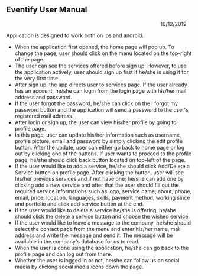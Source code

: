 
##  Eventify User Manual 
  &nbsp; &nbsp; &nbsp;  &nbsp; &nbsp; &nbsp;  &nbsp; &nbsp; &nbsp;  &nbsp; &nbsp; &nbsp;  &nbsp; &nbsp; &nbsp;  &nbsp; &nbsp; &nbsp;  &nbsp; &nbsp; &nbsp;  &nbsp; &nbsp; &nbsp;  &nbsp; &nbsp; &nbsp;  &nbsp; &nbsp; &nbsp;  &nbsp; &nbsp; &nbsp;  &nbsp; &nbsp; &nbsp;  &nbsp; &nbsp; &nbsp;  &nbsp; &nbsp; &nbsp;  &nbsp; &nbsp; &nbsp; &nbsp; &nbsp; &nbsp; &nbsp; &nbsp; &nbsp; &nbsp; &nbsp; 10/12/2019

Application is designed to work both on ios and android. <br/>
* When the application first opened, the home page will pop up.
To change the page, user should click on the menu located on the top-right of the page.
* The user can see the services offered before sign up. However, to use the application actively,
user should sign up first if he/she is using it for the very first time.
* After sign up, the app directs user to services page. If the user already has an account,
he/she can login from the login page with his/her mail address and password.
* If the user forgot the password, he/she can click on the I forgot my password button and 
the application will send a password to the user's registered mail address.
* After login or sign up, the user can view his/her profile by going to profile page.
* In this page, user can update his/her information such as username, profile picture, email and password by simply clicking the edit profile button.
After the update, user can either go back to home page or log out by clicking one of the buttons.
If user wants to proceed to the profile page, he/she should click back button located on top-left of the page.
* If the user would like to add a service, he/she should click Add/Delete a Service button on profile page.
After clicking the button, user will see his/her previous services and if not have one; he/she can add one by clicking add a new service and 
after that the user should fill out the required service informations such as logo, service name, about, phone, email, price, location,
languages, skills, payment method, working since and portfolio and click add service button at the end.
* If the user would like to delete a service he/she is offering, he/she should click the delete a service button and choose the wished service.
* If the user would like to leave a message to the company, he/she should select the contact page from the menu and enter his/her name, mail address
and write the message and send it. The message will be available in the company's database for us to read.
* When the user is done using the application, he/she can go back to the profile page and can log out from there.
* Whether the user is logged in or not, he/she can follow us on social media by clicking social media icons down the page.
